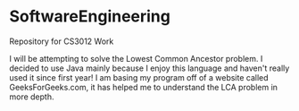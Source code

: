 # SoftwareEngineering
Repository for CS3012 Work

I will be attempting to solve the Lowest Common Ancestor problem. I decided to use Java mainly because I enjoy this language and haven't really used it since first year! I am basing my program off of a website called GeeksForGeeks.com, it has helped me to understand the LCA problem in more depth.  

